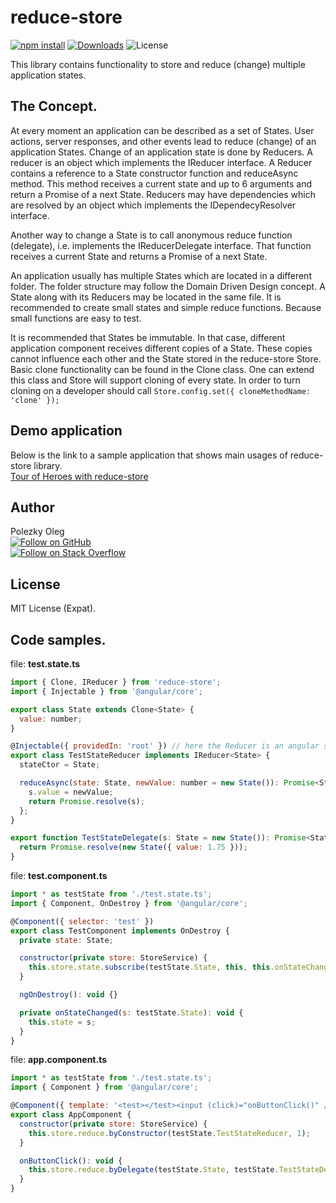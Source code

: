 # reduce-store 

[![npm install][install-img]]([npm-url])
[![Downloads][downloads-img]]([stats-url])
![License][license-img]

This library contains functionality to store and reduce (change) multiple application states.

## The Concept.

At every moment an application can be described as a set of States.
User actions, server responses, and other events lead to reduce (change) of an application States.
Change of an application state is done by Reducers. A reducer is an object which implements the IReducer interface. 
A Reducer contains a reference to a State constructor function and reduceAsync method. This method receives a current state and up to 6 arguments and return a Promise of a next State. Reducers may have dependencies which are
resolved by an object which implements the IDependecyResolver interface.

Another way to change a State is to call anonymous reduce function (delegate), i.e. implements the IReducerDelegate interface.
That function receives a current State and returns a Promise of a next State.


An application usually has multiple States which are located in a different folder. The folder structure may follow the Domain Driven Design concept.
A State along with its Reducers may be located in the same file. It is recommended to create small states and simple reduce functions.
Because small functions are easy to test.

It is recommended that States be immutable. In that case, different application component receives different copies of a State.
These copies cannot influence each other and the State stored in the reduce-store Store.
Basic clone functionality can be found in the Clone class. One can extend this class and Store will support cloning of every state.
In order to turn cloning on a developer should call `Store.config.set({ cloneMethodName: 'clone' });`

## Demo application
Below is the link to a sample application that shows main usages of reduce-store library.<br />
[Tour of Heroes with reduce-store](https://stackblitz.com/edit/reduce-store-tour-of-heroes)

## Author

Polezky Oleg
<br/>
[![Follow on GitHub][github-follow-img]][github-follow-url]
<br/>
[![Follow on Stack Overflow][stackoverflow-img]][stackoverflow-url]

## License

MIT License (Expat).


## Code samples.


file: **test.state.ts**
```js
import { Clone, IReducer } from 'reduce-store';
import { Injectable } from '@angular/core';

export class State extends Clone<State> {
  value: number;
}

@Injectable({ providedIn: 'root' }) // here the Reducer is an angular service
export class TestStateReducer implements IReducer<State> {
  stateCtor = State;

  reduceAsync(state: State, newValue: number = new State()): Promise<State> {
    s.value = newValue;
    return Promise.resolve(s);
  };
}

export function TestStateDelegate(s: State = new State()): Promise<State> {
  return Promise.resolve(new State({ value: 1.75 }));
} 

```

file: **test.component.ts**

```js
import * as testState from './test.state.ts';
import { Component, OnDestroy } from '@angular/core';

@Component({ selector: 'test' })
export class TestComponent implements OnDestroy {
  private state: State;

  constructor(private store: StoreService) {
    this.store.state.subscribe(testState.State, this, this.onStateChanged);
  }

  ngOnDestroy(): void {}

  private onStateChanged(s: testState.State): void {
    this.state = s;
  }
}

```

file: **app.component.ts**

```js
import * as testState from './test.state.ts';
import { Component } from '@angular/core';

@Component({ template: '<test></test><input (click)="onButtonClick()" />' })
export class AppComponent {
  constructor(private store: StoreService) {
    this.store.reduce.byConstructor(testState.TestStateReducer, 1);
  }

  onButtonClick(): void {
    this.store.reduce.byDelegate(testState.State, testState.TestStateDelegate);
  }
}

```

[npm-url]: https://www.npmjs.com/package/reduce-store
[github-url]: https://github.com/Polezky/reduce-store
[readme-url]: https://github.com/Polezky/reduce-store#readme
[stats-url]: http://npm-stat.com/charts.html?package=reduce-store
[github-follow-url]: https://github.com/Polezky/reduce-store
[github-follow-img]: https://img.shields.io/github/followers/Polezky.svg?style=social&logo=github&label=Follow
[stackoverflow-img]: https://graph.facebook.com/947900031911518/picture?type=small
[stackoverflow-url]: https://stackoverflow.com/users/4934063/oleg-polezky

[install-img]: https://nodei.co/npm/reduce-store.png?compact=true
[downloads-img]: https://img.shields.io/npm/dt/reduce-store.svg
[license-img]: https://img.shields.io/npm/l/reduce-store.svg
[stats-url]: http://npm-stat.com/charts.html?package=reduce-store

